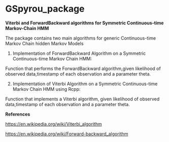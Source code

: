 # GSpyrou_package

**Viterbi and ForwardBackward algorithms for Symmetric Continuous-time Markov-Chain HMM**

The package contains two main algorithms for generic Continuous-time Markov Chain hidden Markov Models

1) Implementation of ForwardBackward Algorithm on a Symmetric Continuous-time Markov Chain HMM:

 Function that performs the ForwardBackward algorithm,given likelihood of observed data,timestamp of each observation and a parameter  theta.

2) Implementation of Viterbi Algorithm on a Symmetric Continuous-time Markov Chain HMM using Rcpp:

 Function that implements a Viterbi algorithm, given likelihood of observed data,timestamp of each observation and a parameter theta.

**References**

https://en.wikipedia.org/wiki/Viterbi_algorithm

https://en.wikipedia.org/wiki/Forward-backward_algorithm
